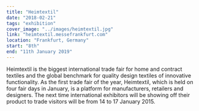 ```yaml
---
title: "Heimtextil"
date: "2018-02-21"
tags: "exhibition"
cover_image: "../images/heimtextil.jpg"
link: "heimtextil.messefrankfurt.com"
location: "Frankfurt, Germany"
start: "8th"
end: "11th January 2019"
---
```


Heimtextil is the biggest international trade fair for home and contract textiles and the global benchmark for quality design textiles of innovative functionality. As the first trade fair of the year, Heimtextil, which is held on four fair days in January, is a platform for manufacturers, retailers and designers. The next time international exhibitors will be showing off their product to trade visitors will be from 14 to 17 January 2015.